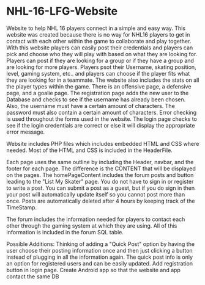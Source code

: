 # NHL-16-LFG-Website
Website to help NHL 16 players connect in a simple and easy way.
This website was created because there is no way for NHL16 players to get in contact with each other within the game to collaborate and play together. With this website players can easily post their credentials and players can pick and choose who they will play with based on what they are looking for. Players can post if they are looking for a group or if they have a group and are looking for more players. Players psot their Username, skating position, level, gaming system, etc.. and players can choose if the player fits what they are looking for in a teammate.
The website also includes the stats on all the player types within the game. There is an offensive page, a defensive page, and a goalie page.
The registration page adds the new user to the Database and checks to see if the username has already been chosen. Also, the username must have a certain amount of characters. The password must also contain a certain amount of characters. Error checking is used
throughout the forms used in the website.
The login page checks to see if the login credentials are correct or else it will display the appropriate error message.

Website includes PHP files which includes embedded HTML and CSS where needed. Most of the HTML and CSS is included in the HeaderFile.

Each page uses the same outline by including the Header, navbar, and the footer for each page. The difference is the CONTENT that will be displayed on the pages.
The homePageContent includes the forum posts and button leading to the "List My Skater" page. You do not have to sign in or register to write a post. You can submit a post as a guest, but if you do sign in then your post will automatically update itself so you cannot post more than once. Posts are automatically deleted after 4 hours by keeping track of the TimeStamp.

The forum includes the information needed for players to contact each other through the gaming system at which they are using. All of this information is included in the forum SQL table. 

Possible Additions:
Thinking of adding a "Quick Post" option by having the user choose their posting information once and then just clicking a button instead of plugging in all the information again. The quick post info is only an option for registered users and can be easily updated.
Add registration button in login page.
Create Android app so that the website and app contact the same DB
